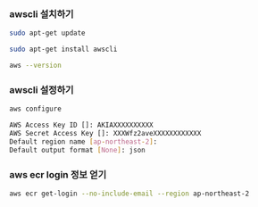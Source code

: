 ### awscli 설치하기

```bash
sudo apt-get update

sudo apt-get install awscli

aws --version
```

### awscli 설정하기

```bash
aws configure

AWS Access Key ID []: AKIAXXXXXXXXXX
AWS Secret Access Key []: XXXWfz2aveXXXXXXXXXXXX
Default region name [ap-northeast-2]:
Default output format [None]: json
```

### aws ecr login 정보 얻기

```bash
aws ecr get-login --no-include-email --region ap-northeast-2
```
